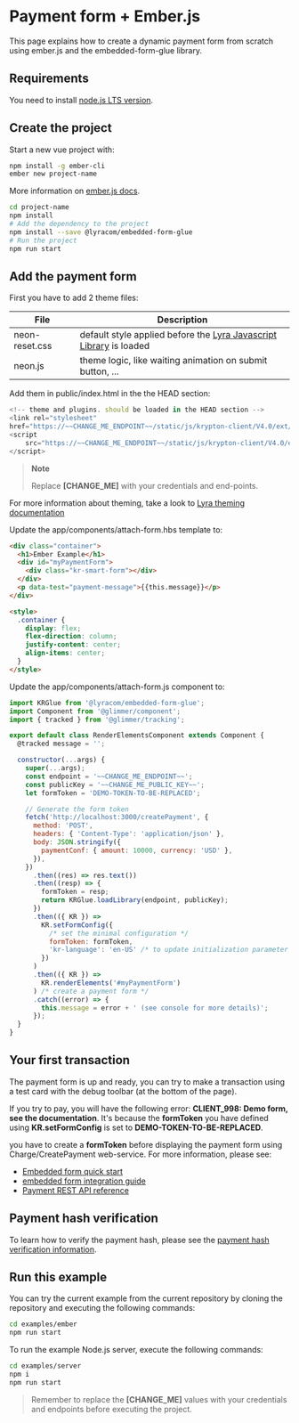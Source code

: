 # Payment form + Ember.js

This page explains how to create a dynamic payment form from scratch using
ember.js and the embedded-form-glue library.

## Requirements

You need to install [node.js LTS version](https://nodejs.org/en/).

## Create the project

Start a new vue project with:

```bash
npm install -g ember-cli
ember new project-name
```

More information on [ember.js docs](https://guides.emberjs.com/release/getting-started/quick-start/).

```bash
cd project-name
npm install
# Add the dependency to the project
npm install --save @lyracom/embedded-form-glue
# Run the project
npm run start
```

## Add the payment form

First you have to add 2 theme files:

| File           | Description                                                                   |
| -------------- | ----------------------------------------------------------------------------- |
| neon-reset.css | default style applied before the [Lyra Javascript Library][js link] is loaded |
| neon.js        | theme logic, like waiting animation on submit button, ...                     |

Add them in public/index.html in the the HEAD section:

```javascript
<!-- theme and plugins. should be loaded in the HEAD section -->
<link rel="stylesheet"
href="https://~~CHANGE_ME_ENDPOINT~~/static/js/krypton-client/V4.0/ext/neon-reset.css">
<script
    src="https://~~CHANGE_ME_ENDPOINT~~/static/js/krypton-client/V4.0/ext/neon.js">
</script>
```

> **Note**
>
> Replace **[CHANGE_ME]** with your credentials and end-points.

For more information about theming, take a look to [Lyra theming documentation][js themes]

Update the app/components/attach-form.hbs template to:

```html
<div class="container">
  <h1>Ember Example</h1>
  <div id="myPaymentForm">
    <div class="kr-smart-form"></div>
  </div>
  <p data-test="payment-message">{{this.message}}</p>
</div>

<style>
  .container {
    display: flex;
    flex-direction: column;
    justify-content: center;
    align-items: center;
  }
</style>
```

Update the app/components/attach-form.js component to:

```javascript
import KRGlue from '@lyracom/embedded-form-glue';
import Component from '@glimmer/component';
import { tracked } from '@glimmer/tracking';

export default class RenderElementsComponent extends Component {
  @tracked message = '';

  constructor(...args) {
    super(...args);
    const endpoint = '~~CHANGE_ME_ENDPOINT~~';
    const publicKey = '~~CHANGE_ME_PUBLIC_KEY~~';
    let formToken = 'DEMO-TOKEN-TO-BE-REPLACED';

    // Generate the form token
    fetch('http://localhost:3000/createPayment', {
      method: 'POST',
      headers: { 'Content-Type': 'application/json' },
      body: JSON.stringify({
        paymentConf: { amount: 10000, currency: 'USD' },
      }),
    })
      .then((res) => res.text())
      .then((resp) => {
        formToken = resp;
        return KRGlue.loadLibrary(endpoint, publicKey);
      })
      .then(({ KR }) =>
        KR.setFormConfig({
          /* set the minimal configuration */
          formToken: formToken,
          'kr-language': 'en-US' /* to update initialization parameter */,
        })
      )
      .then(({ KR }) =>
        KR.renderElements('#myPaymentForm')
      ) /* create a payment form */
      .catch((error) => {
        this.message = error + ' (see console for more details)';
      });
  }
}
```

## Your first transaction

The payment form is up and ready, you can try to make a transaction using
a test card with the debug toolbar (at the bottom of the page).

If you try to pay, you will have the following error: **CLIENT_998: Demo form, see the documentation**.
It's because the **formToken** you have defined using **KR.setFormConfig** is set to **DEMO-TOKEN-TO-BE-REPLACED**.

you have to create a **formToken** before displaying the payment form using Charge/CreatePayment web-service.
For more information, please see:

- [Embedded form quick start][js quick start]
- [embedded form integration guide][js integration guide]
- [Payment REST API reference][rest api]

## Payment hash verification

To learn how to verify the payment hash, please see the [payment hash verification information](../server/README.md).

## Run this example

You can try the current example from the current repository by cloning the repository and executing the following commands:

```bash
cd examples/ember
npm run start
```

To run the example Node.js server, execute the following commands:

```bash
cd examples/server
npm i
npm run start
```

> Remember to replace the **[CHANGE_ME]** values with your credentials and endpoints before executing the project.

[js link]: https://lyra.com/fr/doc/rest/V4.0/javascript
[js themes]: https://lyra.com/fr/doc/rest/V4.0/javascript/features/themes.html
[js quick start]: https://lyra.com/fr/doc/rest/V4.0/javascript/quick_start_js.html
[js integration guide]: https://lyra.com/fr/doc/rest/V4.0/javascript/guide/start.html
[rest api]: https://lyra.com/fr/doc/rest/V4.0/api/reference.html

